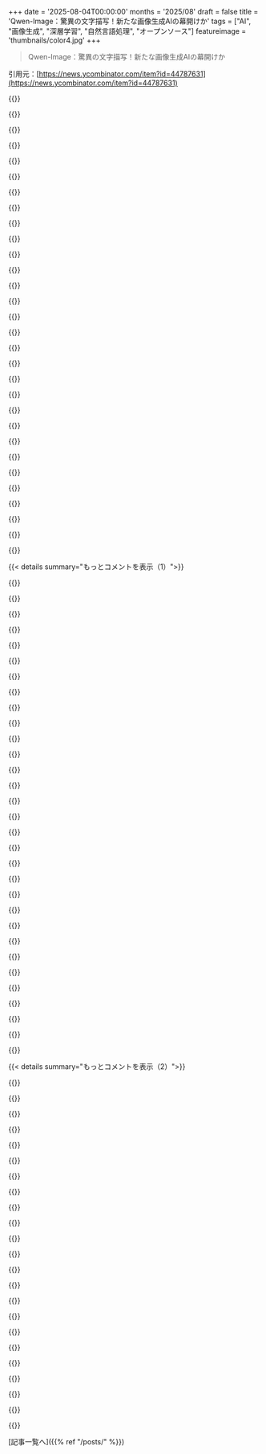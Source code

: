 +++
date = '2025-08-04T00:00:00'
months = '2025/08'
draft = false
title = 'Qwen-Image：驚異の文字描写！新たな画像生成AIの幕開けか'
tags = ["AI", "画像生成", "深層学習", "自然言語処理", "オープンソース"]
featureimage = 'thumbnails/color4.jpg'
+++

> Qwen-Image：驚異の文字描写！新たな画像生成AIの幕開けか

引用元：[https://news.ycombinator.com/item?id=44787631](https://news.ycombinator.com/item?id=44787631)




{{<matomeQuote body="これ、なんでそんなに話題になってないんだろう？オープンソースモデルなのに、gpt-image-1をあらゆる面で超えてて、Flux Kontextの編集能力も上回ってるみたいだし。これはかなりすごいことだと思うよ。" userName="rushingcreek" createdAt="2025/08/04 18:51:22" color="#45d325">}}




{{<matomeQuote body="40GBのVRAMが必要ってのが、みんなの熱意を冷ましちゃってる原因じゃないかな。LLMではマルチカードの技術が成熟してるのに、画像モデルだとGGUF使ってもそうじゃないのが不思議。画像モデルがもっと大きくなれば、そういう機能も実装されるかもね。" userName="tetraodonpuffer" createdAt="2025/08/04 20:03:46" color="">}}




{{<matomeQuote body="gpt-image-1以外、AI画像生成の話題が減ってるよね。AIエージェントとかvibe codingに注目が集まってるのと、AI画像生成への社会的なスティグマが増えてるからかな。Flux Kontextは画像編集のすごいやつだけど、まだあんまり知られてない。Qwen-Imageはライセンスが緩いから、編集モデルが出たらもっと進化しそうだね。" userName="minimaxir" createdAt="2025/08/04 20:57:05" color="#45d325">}}




{{<matomeQuote body="40GBなんて小さいよ。MacBook ProとかM3 Ultra Mac Studioで動くし。家で使うならNvidiaはいらないね、Apple Siliconの方がコスパいいよ。M3 Ultraは4090と同じくらいのメモリ帯域幅で、5090には敵わないけど遅くはない。20Bモデルなら20GB VRAMで十分だし、FP8でも品質はほとんど変わらないから、Mac Studioならどれでも、低スペックのMacBook Proでもいけるよ。" userName="reissbaker" createdAt="2025/08/04 21:17:29" color="#ff5733">}}




{{<matomeQuote body="1時間くらい触ってみたけど、やっぱりgpt-image-1（Imagen 3/4も）には及ばないな。複雑なプロンプトにどれだけ忠実かって点では、Qwen-Imageは50%くらい、gpt-image-1は75%くらいだった。迷路とかシュレディンガー方程式は無理だったね。<br>https://genai-showdown.specr.net" userName="vunderba" createdAt="2025/08/04 23:19:46" color="#38d3d3">}}




{{<matomeQuote body="AI画像生成に社会的なスティグマなんてないよ。あれはただの”いじめキャンペーン”みたいなもん。シンセサイザーとかカメラができた時と同じ。怒ってる人たち以外は誰も本気にしてないし。実際、AI画像生成はもうどこにでもあるし、AI画像編集は主要なスマホに全部入ってるもんね。" userName="ants_everywhere" createdAt="2025/08/05 00:11:50" color="">}}




{{<matomeQuote body="MacBook Proで画像一枚作るのに20分待てるなら、動かせるよ。" userName="42lux" createdAt="2025/08/05 09:17:15" color="">}}




{{<matomeQuote body="gpt-image-1よりできること多いんじゃない？スタイル変換、オブジェクトの追加削除、テキスト編集、ポーズ操作に加えて、物体検出、セマンティックセグメンテーション、深度とかエッジの推定、超解像度、新しい視点合成までサポートしてるんだよ。マジで盛りだくさん！最初はgpt-image-1の方がシャープネスとかクリアさがあったけど、OpenAIが後処理で何かしてるんじゃないかって疑ってるんだよね。このモデルもほぼ同じくらい良いってのはすごいよ。OpenAIがしばらくリードすると思ってたのに。Flux Kreaも発表から4日しか経ってないんだし、このモデルが本当にgpt-image-1と同じ品質ならマジでやばいね。" userName="jug" createdAt="2025/08/04 20:36:50" color="#ff5733">}}




{{<matomeQuote body="40GBのVRAMって？24GBのGPUを2枚ってこと？それって最新のQwen coder（SOTAに近いし、プロプライエタリモデルにもベンチマークで勝ってるやつ）を動かすマシンと比べたら、かなり妥当な方だよ。" userName="TacticalCoder" createdAt="2025/08/04 20:07:56" color="#ff5733">}}




{{<matomeQuote body="それにしても、fluxモデルは非商用利用のみだって話だよ。" userName="jacooper" createdAt="2025/08/04 20:56:12" color="">}}




{{<matomeQuote body="これ、クオリティが今よりちょっと上がるだけでかなりお得になるって。<br>人間だと出来上がるまで何日もかかるのが普通だからね。" userName="roenxi" createdAt="2025/08/05 10:30:17" color="">}}




{{<matomeQuote body="役立たずなAIアート（ほとんどがそうだけどさ）は、カメラとかシンセサイザーとは違うよ。<br>50～60代のママたちがFacebookでMinionのミームをシェアしてた時の感じに近いね。マジで無理。<br>良くなっても受け入れられないし、むしろ本物の作品が疑われるようになって、誰もチャンスをくれなくなるだけだよ。" userName="debugnik" createdAt="2025/08/05 06:25:25" color="#ff5733">}}




{{<matomeQuote body="fluxモデルのライセンスは月1,000ドルだよ。本格的な商用利用にとっては大した障害じゃないね。" userName="doctorpangloss" createdAt="2025/08/04 21:09:23" color="">}}




{{<matomeQuote body="OpenAIのタコは‘本物’って呼んでいいのかな？" userName="supermatt" createdAt="2025/08/05 03:19:44" color="">}}




{{<matomeQuote body="どんな経験を期待してるんだ？<br>AIの良い作品に匹敵するようなものを20分で描けるアーティストの配信なんて見たことないよ。<br>彼らの優位性は、今んとこ作品のクオリティの上限が高いってだけだ。<br>分単位で見れば、AIの方がずっと優れてる。<br>ただ、今のモデルだとAIにGPUで時間をかけさせても、一貫して自分の作品を改善できないから無意味なだけさ。" userName="roenxi" createdAt="2025/08/05 12:58:48" color="#ff5733">}}




{{<matomeQuote body="LLMみたいに、画像モデルを2つのGPUに分割することはできないんだよ。" userName="AuryGlenz" createdAt="2025/08/05 06:50:34" color="#ff33a1">}}




{{<matomeQuote body="10万画像あたり、だね。それに画像一枚あたり0.01ドルが追加でかかる。<br>H100が1時間あたり1.5ドルで、5秒で画像一枚できると考えると、ベアメタルコストが画像一枚あたり約0.002ドル＋ライセンスコスト0.01ドルって話だね。" userName="liuliu" createdAt="2025/08/04 21:35:36" color="#45d325">}}




{{<matomeQuote body="絶対にあるよ。誰かがプレゼン資料や記事でAI画像をポイントの図解に使った時なんて、みんな呆れてるもん。<br>個人的には、低品質なAI画像よりストックフォトか、何もない方がマシだと思うね。" userName="torginus" createdAt="2025/08/05 01:16:19" color="">}}




{{<matomeQuote body="AIへの偏見というより、お前はアート全般が嫌いなんじゃないか？と主張してるね。<br>もし職人技のアートとAI生成作品に差がなく、品質が収束するなら両方捨てられるって言うなら、そもそもアートの価値って何だったんだ？って話だよな。" userName="roenxi" createdAt="2025/08/05 10:35:53" color="#785bff">}}




{{<matomeQuote body="「みんな」って誰のこと？お前はどうしてそれを知ってるんだ？それって個人的な意見を一般的なことみたいに言ってるだけじゃないのか？" userName="orbital-decay" createdAt="2025/08/05 03:04:37" color="">}}




{{<matomeQuote body="まだ数時間しか経ってないのに、デモがエラーだらけじゃん。興奮する前に、もっとみんながちゃんと触れる時間が必要だろ。<br>ローカルで動かすなら量子化されたGGUFとかComfyUIのワークフローが重要になるけど、このモデルは他のよりかなりデカいぞ。<br>面白かったのは、AlibabaとAlibabaを比較することになった点だね。Wan 2.2での画像生成は超人気だから、みんなQwen-ImageがFluxよりどれだけ進化したかじゃなくて、Wan 2.2からどれだけ飛躍したかを知りたいんだよ。<br>新しい画像モデルの本当の良し悪しを判断するのに最適なのは、リリースから約1週間後みたいだね。その頃には、みんながモデルをいじくり倒して、第三者による長所／短所が出てくるだろうからな。でも、これは期待できそうだ！" userName="zamadatix" createdAt="2025/08/04 19:54:36" color="#785bff">}}




{{<matomeQuote body="奴らが画像やエディタのウェイトを公開してないのに、出してるグラフだけでFlux Kontextより優れてるって結論をどうやって出したんだ？<br>もちろん、そんなことしないよな？<br>グラフのスケールちゃんと見たか？" userName="SV_BubbleTime" createdAt="2025/08/05 06:24:51" color="">}}




{{<matomeQuote body="これ、革命的だと思うぜ。俺のユースケースはVDMXのワークフローで使うビジュアルを作ることだったんだ。<br>クールな技を見つけたんだけど、グリーンバックのスタート画像を生成して、それをローカルのLTXビデオ作成ワークフローに入れて、VDMXでグリーンバックのビデオでクロマレイヤーを作って、そこから進めるんだ。めちゃくちゃクリエイティブで楽しいぜ。だからAIアートは無駄じゃない！" userName="wsintra2022" createdAt="2025/08/05 12:58:02" color="#ff5733">}}




{{<matomeQuote body="商業的に成功しないとダメになるSOTAクラスのモデルにしては、価格は妥当だと思うぜ。" userName="Mtinie" createdAt="2025/08/05 00:12:15" color="">}}




{{<matomeQuote body="モデルの推論サーバーもリリースされてるぜ。WanとQwen-Imageは問題なく分割できる。<br>https://github.com/modelscope/DiffSynth-Engine" userName="42lux" createdAt="2025/08/05 09:18:39" color="#45d325">}}




{{<matomeQuote body="それは間違った画像だよ。CDNが古いメディアをキャッシュしてたんだ。もうパージしたから、正しいのが表示されるはずだ。<br>指摘してくれてありがとう！" userName="vunderba" createdAt="2025/08/05 03:55:48" color="#ff5c5c">}}




{{<matomeQuote body="M3 Ultra以降のCPUコアってFP8のハードウェアサポートあるのかな？" userName="RossBencina" createdAt="2025/08/04 21:31:31" color="">}}




{{<matomeQuote body="40GBあれば、軽く量子化すれば5090に載せられるね。" userName="cma" createdAt="2025/08/04 20:15:43" color="#45d325">}}




{{<matomeQuote body="いいリリースだね！GenAI Showdownサイトに追加したよ。全体的に40％くらいのスコアで、コンシューマー向けGPUで動かせるSOTAモデルだね（量子化すればさらに）。でも、txt2imgのプロンプト順守ではOpenAIのgpt-image-1にはまだ遠いかな。ただ、このモデルは編集とか色々なことができるってスレッドで言われてるね。<br>https://genai-showdown.specr.net" userName="vunderba" createdAt="2025/08/04 21:37:09" color="#ff5c5c">}}




{{<matomeQuote body="余談だけど、Imagen 3と4を混ぜるのは適切じゃないと思うな。全然違うモデルだから。" userName="cubefox" createdAt="2025/08/05 00:35:23" color="#ff33a1">}}




{{< details summary="もっとコメントを表示（1）">}}

{{<matomeQuote body="Imagen3からの改善は大きくないと思ったけど、確かにその通りだね。最初はページがごちゃごちゃしてたんだけど、”Show/Hide Models”トグルを追加したから、その変更をするよ。" userName="vunderba" createdAt="2025/08/05 01:33:20" color="#ff5c5c">}}




{{<matomeQuote body="うん。”Imagen 4 Ultra”もあるんだよね（Gemini APIだと50%高いけど）。どれくらい違いがあるか分からないけど。" userName="cubefox" createdAt="2025/08/05 17:51:09" color="">}}




{{<matomeQuote body="4oの画像生成みたいに、画像を勝手に変えちゃわないのがすごいね。4oで誰かの服を修正しようとすると、顔まで変わっちゃうことがよくあるんだ。これは編集が必要な要素だけに、認識できるAIの痕跡が適用されるみたいだね。" userName="nickandbro" createdAt="2025/08/04 17:36:49" color="#38d3d3">}}




{{<matomeQuote body="だからFlux Kontextはすごいんだよね。手動でコンテンツをマスクしなくても、img2imgのインペイント機能が使えるんだ。<br>https://mordenstar.com/blog/edits-with-kontext" userName="vunderba" createdAt="2025/08/04 20:06:25" color="#ff33a1">}}




{{<matomeQuote body="みんなが自分で再現してみたいなら、プロンプト自体を含めないのは変だよね。" userName="diggan" createdAt="2025/08/05 09:48:16" color="#38d3d3">}}




{{<matomeQuote body="あー…それ良いアイデアだね！探してみるよ！" userName="vunderba" createdAt="2025/08/05 14:40:34" color="">}}




{{<matomeQuote body="4oなら編集したい範囲を選べて、それ以外はそのままにできるよ。" userName="herval" createdAt="2025/08/04 19:42:38" color="">}}




{{<matomeQuote body="gptはマスクを無視するんだよ。" userName="barefootford" createdAt="2025/08/04 20:28:28" color="#785bff">}}




{{<matomeQuote body="そうなんだよな。OpenAIが言ってるけど、試しても全然うまくいかなかったよ。" userName="icelancer" createdAt="2025/08/04 20:48:00" color="#ff33a1">}}




{{<matomeQuote body="普段やってる人には当たり前かもだけど、これ動かすにはどんなマシンがいるの？Linux機で16GB GPUと64GB RAMあるんだけど、SDは楽勝なのにQwen-imageはGPUもCPUもメモリ不足だったよ。どれくらい足りないんだろう？すごいハードウェアがいるの？" userName="rwmj" createdAt="2025/08/04 19:04:40" color="#45d325">}}




{{<matomeQuote body="普段やってる人にも分かりにくいよ。VRAM使用量の計算は超難しい。オンラインの計算ツールも使い物にならないし。とにかくこのモデルには40GB以上のVRAMが必要。システムRAMじゃ無理、Apple Siliconの統合RAMでも速度は出ないよ。" userName="icelancer" createdAt="2025/08/04 20:49:37" color="#ff33a1">}}




{{<matomeQuote body="あと、VRAMが40GBじゃなくて、40GBの”カード”が必要だと思うよ。前に書いたけど、1枚のカードがいるんじゃないかな。複数GPUの連結は無理なんじゃないかな。" userName="cellis" createdAt="2025/08/04 21:37:50" color="#ff5c5c">}}




{{<matomeQuote body="ああ、そうだね、一部のDiffusionモデルはレイヤー分割できないのを忘れてた。画像生成モデルはあまり使わないから、LLMの知識だけで話してたよ。誤解させてたらごめんね。" userName="icelancer" createdAt="2025/08/04 23:34:15" color="">}}




{{<matomeQuote body="意味がわからないか、LLMに詳しくないのかな？でもRTX 3090を2枚使えば動くし、GGUF化されたらRTX 3060みたいなローエンドカードでもいけるよ。" userName="rapfaria" createdAt="2025/08/04 22:04:55" color="#38d3d3">}}




{{<matomeQuote body="これはTransformerじゃなくてDiffusionモデルだよ。Diffusionモデルは計算ノード間で分割できないんだ。" userName="axoltl" createdAt="2025/08/04 23:55:16" color="#38d3d3">}}




{{<matomeQuote body="https://github.com/pollockjj/ComfyUI-MultiGPUのこと？1つのGPUが計算して、他のGPUがVRAM拡張で協力するってこと？（このノードは使ったことないけど）" userName="karolist" createdAt="2025/08/04 22:09:43" color="#ff33a1">}}




{{<matomeQuote body="Nah, RAMでレイヤーを入れ替える方がはるかにいいぜ。テキストエンコーダもRAMに置いとけば特にマイナスもないし、それ以外に大して得るものもないよ。" userName="AuryGlenz" createdAt="2025/08/05 06:54:38" color="">}}




{{<matomeQuote body="たとえ容量が足りたとしても、Nvidia以外のGPUだと画像生成が遅すぎるから、やる価値ないよ。" userName="AuryGlenz" createdAt="2025/08/05 06:52:54" color="">}}




{{<matomeQuote body="モデルファイルと大体同じサイズだと思うよ。transformersフォルダを見たら、5GBくらいのファイルが9個あるから、GPUのVRAMは45GBくらい必要そうだな。後々、VRAMが少なくても動く量子化バージョンが出るだろうけど、ちょっと品質は落ちるかもね。" userName="mortsnort" createdAt="2025/08/04 19:30:27" color="#ff5733">}}




{{<matomeQuote body="これについてはずっと彼らに言い続けてるんだよね。一つのリポジトリに複数のモデルウェイトがある場合があって、ファイルサイズを合計するだけじゃダメなんだ。でも「リポジトリサイズ」の表示はやっぱり便利だと思うよ。だから自分でツール作ったんだ。→ https://tools.simonwillison.net/huggingface-storage" userName="simonw" createdAt="2025/08/04 21:08:54" color="#ff5733">}}




{{<matomeQuote body="Hugging FaceはGGUFモデルについては、選択したGPUでどの量子化バージョンが動くか表示してくれるんだ。この機能がもっと多くのモデルタイプに対応してくれるといいんだけどね。" userName="Gracana" createdAt="2025/08/05 16:30:00" color="">}}




{{<matomeQuote body="Hugging FaceはただのGitホスティングサービスで、GitHubと同じようなもんだよ。ディレクトリ内の全ファイルサイズは自分で合計できるじゃん。" userName="matcha-video" createdAt="2025/08/04 20:23:44" color="">}}




{{<matomeQuote body="モデルサイズはVRAMに直結するって話だよ。FP16だと40GB、FP4に量子化すれば10GBくらいで動くかもね。" userName="halJordan" createdAt="2025/08/04 21:11:36" color="#ff5733">}}




{{<matomeQuote body="4bitに量子化されたバージョンが出るまで数日待つことになりそうだよ。これ、20Bパラメータもあるからね。" userName="zippothrowaway" createdAt="2025/08/04 19:27:32" color="#ff33a1">}}




{{<matomeQuote body="NF4量子化の設定例だよ。<br>こうするとVRAMは17GBくらい使うみたいだけど、あんまりうまく動かないね。このアプローチが推奨されてるらしいよ: https://github.com/QwenLM/Qwen-Image/pull/6/files" userName="pollinations" createdAt="2025/08/04 21:33:22" color="#ff33a1">}}




{{<matomeQuote body="Qwen-Imageのフルモデルだと少なくとも24GBのVRAMが必要だけど、4bit量子化版ならAutoGPTQとか使って約8GBのVRAMで動かせるよ。" userName="ethan_smith" createdAt="2025/08/04 23:26:18" color="#38d3d3">}}




{{<matomeQuote body="8bit量子化なら16GiBのRAMでいけるよ。これはSD3 Largeモデルを少しスケールアップしたものなんだってさ（38層→60層）。" userName="liuliu" createdAt="2025/08/04 21:07:44" color="#ff5733">}}




{{<matomeQuote body="プロダクションでの推論なら、H100一枚で十分動くみたいだよ。" userName="philipkiely" createdAt="2025/08/04 22:52:04" color="">}}




{{<matomeQuote body="P40カード2枚合わせれば300ドル以下で、これで動かせるらしいよ。" userName="cjtrowbridge" createdAt="2025/08/05 01:58:14" color="">}}




{{<matomeQuote body="40GBのVRAMが必要って事実が、たぶんみんなの熱意を冷やしてるんじゃないかな。<br>PCならPCIe 4.0 x16以上のスロットが2つあるマザボに、24GB VRAMのGPUを2枚挿せばいけるよ。友達のPCも「ぶっ飛んだ」マシンじゃないけど動いてるみたいだし。" userName="TacticalCoder" createdAt="2025/08/04 20:12:07" color="#785bff">}}

{{</details>}}




{{< details summary="もっとコメントを表示（2）">}}

{{<matomeQuote body="「ぶっ飛んだ」マシンじゃなくても、安くはないよ。RTX 3090を複数枚使うならたぶん4,000ドルくらいかかるんじゃないかな。AI画像のためにそんな大金はちょっとね。" userName="ticulatedspline" createdAt="2025/08/05 00:44:12" color="#785bff">}}




{{<matomeQuote body="Diffusionモデルって、そんな風に分割しては動かせないんだよ。" userName="AuryGlenz" createdAt="2025/08/05 06:56:29" color="">}}




{{<matomeQuote body="画像生成AIって、ピクセルと同時にテキストのベクトル情報も出せば良くない？文字をピクセルで描くより、フォントとかサイズみたいな高レベルな情報で生成すれば、ビジネス資料とかでめちゃくちゃ綺麗になると思うんだけど。なんでそうしないの？" userName="pradn" createdAt="2025/08/05 14:10:21" color="#ff33a1">}}




{{<matomeQuote body="Qwen-Imageのデモ、英語の文字がおかしいよ。「The silent patient」が大文字になったり、「When stars are scattered」がスペース開いちゃったり。これで「すごい！」って言うのは、正直期待値が低すぎない？改善はしてるけど、まだまだだね。" userName="james_a_craig" createdAt="2025/08/05 09:32:52" color="">}}




{{<matomeQuote body="数ヶ月前までは文字すらまともに生成できなかったのに、こんなに進化してるのに、みんなの期待値ってどんどん上がっていくもんだね。すごい進歩なのに、なんか評価が厳しくなる一方だ。" userName="sixhobbits" createdAt="2025/08/05 13:06:40" color="">}}




{{<matomeQuote body="文字のレンダリング、どうやって学習させてるんだろうね？なんか文字だけ不自然で、影とか反射が画像と合ってないアーティファクトが共通してある気がする。OpenAIもFluxも同じ問題抱えてるから、もしかして同じ方法使ってるのかな？" userName="oceanplexian" createdAt="2025/08/04 20:29:28" color="#ff33a1">}}




{{<matomeQuote body="テクニカルレポート14ページに書いてあるんだけど、合成データを作る時に元の照明を無視して文字を重ねてるんだって。だからモデルもその不自然な見た目を再現しちゃうんだよ。まさに「ゴミを入れればゴミが出る」ってやつだね。いつかリアルな文字生成のためのデータ作る方法が出てくるといいな。" userName="yorwba" createdAt="2025/08/04 20:39:20" color="#ff33a1">}}




{{<matomeQuote body="それならレンダリングした画像を使うのが理にかなってるんじゃない？" userName="Maken" createdAt="2025/08/04 22:39:33" color="">}}




{{<matomeQuote body="そこまで「ゴミ」って言うほどじゃないんじゃない？合成データって、汎化のためにはむしろ役立つはずだよ。自己教師ありモデルのいいところってそういうことじゃないの？" userName="doctorpangloss" createdAt="2025/08/04 21:11:10" color="">}}




{{<matomeQuote body="ノイズからこんなに読める、正確な文字を生成できるのを「ゴミ」なんて言うなんて、IT系の人間の傲慢さには本当に驚くね。ここで何してるんだよ？" userName="halJordan" createdAt="2025/08/04 21:13:56" color="">}}




{{<matomeQuote body="彼らが「ゴミ」って言ってるのは、訓練データのことだよ。拡散プロセスについてじゃないからね。" userName="bavell" createdAt="2025/08/05 04:24:49" color="">}}




{{<matomeQuote body="中国からこんなにたくさんの良いオープンソースモデルが出てくるなんて、マジで希望が持てるね。すごいことだよ。" userName="artninja1988" createdAt="2025/08/04 17:45:39" color="">}}




{{<matomeQuote body="これってAIバブルを後押しする戦略みたいだね。今の大手テック企業の設備投資は、もはや失敗できないレベルだからな。" userName="owebmaster" createdAt="2025/08/05 02:42:09" color="#ff33a1">}}




{{<matomeQuote body="LLMの世界で具体的なリードを取るのは、中国にとって国家的な大勝利になるだろうね。" userName="tokioyoyo" createdAt="2025/08/05 07:56:41" color="#785bff">}}




{{<matomeQuote body="セクション3.2のデータフィルタリングを見てみてよ。ここだよ：https://qianwen-res.oss-cn-beijing.aliyuncs.com/Qwen-Image/Q..." userName="djoldman" createdAt="2025/08/04 17:06:46" color="#45d325">}}




{{<matomeQuote body="英語と中国語以外の言語が言及されてないし、表示もされてないのはちょっと面白いよね…" userName="numpad0" createdAt="2025/08/04 20:44:36" color="">}}




{{<matomeQuote body="記事は読んでないけど、最初のプロンプトをドイツ語で入れたら（HF-Demoで）ちゃんと生成してくれたよ。" userName="entropie" createdAt="2025/08/05 11:52:47" color="#45d325">}}




{{<matomeQuote body="天安門広場で戦車の列の前に一人で立っている人の画像を生成できるかな？" userName="doubtfuluser" createdAt="2025/08/05 16:33:42" color="#38d3d3">}}




{{<matomeQuote body="モデルの潜在的な欠点をオープンに議論せずに使ってるのが本当に心配になってきたよ。どこかでモデルとその問題点のリストを持つべきだね。" userName="doubtfuluser" createdAt="2025/08/05 16:34:43" color="#785bff">}}




{{<matomeQuote body="AIから”コンテンツセキュリティ警告：入力テキストデータに不適切なコンテンツが含まれている可能性があります”って言われたよ。" userName="qingcharles" createdAt="2025/08/06 06:08:55" color="#38d3d3">}}




{{<matomeQuote body="試してみたけど、すごく印象的な結果だったよ。Qwenチームがどうやってこれをこんなにうまく機能させたのか不思議だね。ここにアクセスしてみて：https://chat.qwen.ai/ （画像生成を選んで、Qwen3-235Bモデルを使うようにしてね。Coderも試したけどエラーになったよ。）" userName="metadat" createdAt="2025/08/05 09:18:03" color="#38d3d3">}}




{{<matomeQuote body="どの画像モデルも、例えば午後3時15分を示す時計を生成するみたいに、時間を表示するのは苦手みたいだね。" userName="android521" createdAt="2025/08/05 09:34:37" color="#38d3d3">}}

{{</details>}}



[記事一覧へ]({{% ref "/posts/" %}})

